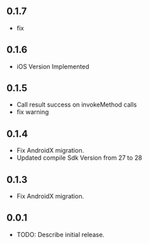 
## 0.1.7

* fix

## 0.1.6

* iOS Version Implemented

## 0.1.5

* Call result success on invokeMethod calls
* fix warning

## 0.1.4

* Fix AndroidX migration.
* Updated compile Sdk Version from 27 to 28

## 0.1.3

* Fix AndroidX migration.

## 0.0.1

* TODO: Describe initial release.
